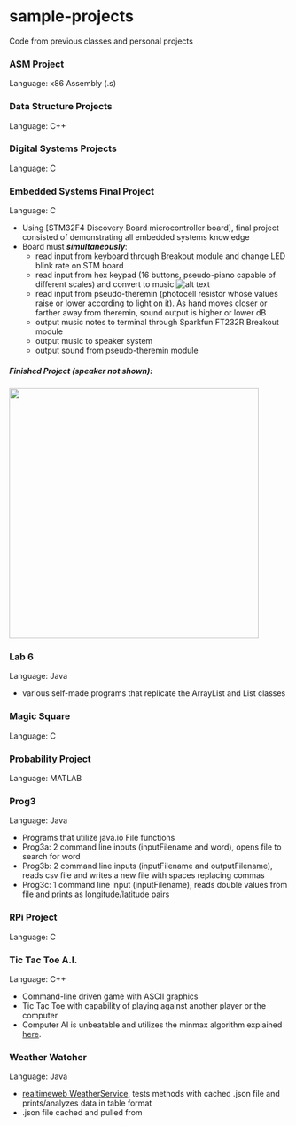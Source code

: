 # sample-projects
Code from previous classes and personal projects

### ASM Project
Language: x86 Assembly (.s)

### Data Structure Projects
Language: C++

### Digital Systems Projects
Language: C

### Embedded Systems Final Project
Language: C
* Using [STM32F4 Discovery Board microcontroller board], final project consisted of demonstrating all embedded systems knowledge
* Board must _**simultaneously**_:
  * read input from keyboard through Breakout module and change LED blink rate on STM board
  * read input from hex keypad (16 buttons, pseudo-piano capable of different scales) and convert to music
  ![alt text](http://www.circuitstoday.com/wp-content/uploads/2014/05/hex-keypad-arduino.png "Hex-Keypad Sample")  
  * read input from pseudo-theremin (photocell resistor whose values raise or lower according to light on it). As hand moves closer or farther away from theremin, sound output is higher or lower dB
  * output music notes to terminal through Sparkfun FT232R Breakout module
  * output music to speaker system
  * output sound from pseudo-theremin module

##### Finished Project (speaker not shown):
<img src="https://raw.githubusercontent.com/poobloh/sample-projects/master/Final%20Project/IMG_20150512_012240.jpg" width="450">

### Lab 6
Language: Java
* various self-made programs that replicate the ArrayList and List classes

### Magic Square
Language: C 

### Probability Project
Language: MATLAB

### Prog3
Language: Java
* Programs that utilize java.io File functions
* Prog3a: 2 command line inputs (inputFilename and word), opens file to search for word
* Prog3b: 2 command line inputs (inputFilename and outputFilename), reads csv file and writes a new file with spaces replacing commas
* Prog3c: 1 command line input (inputFilename), reads double values from file and prints as longitude/latitude pairs

### RPi Project
Language: C

### Tic Tac Toe A.I.
Language: C++
* Command-line driven game with ASCII graphics 
* Tic Tac Toe with capability of playing against another player or the computer
* Computer AI is unbeatable and utilizes the minmax algorithm explained [here](https://en.wikipedia.org/wiki/Minimax#Combinatorial_game_theory).

### Weather Watcher
Language: Java
* [realtimeweb WeatherService](https://github.com/RealTimeWeb/weather/tree/master/java/src/realtimeweb), tests methods with cached .json file and prints/analyzes data in table format
* .json file cached and pulled from 
